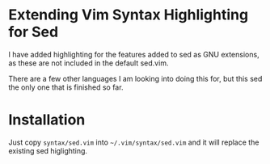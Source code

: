 # Extending Vim Syntax Highlighting for Sed

I have added highlighting for the features added to sed as GNU extensions, as these are not included in the default sed.vim.

There are a few other languages I am looking into doing this for, but this sed the only one that is finished so far.

# Installation

Just copy `syntax/sed.vim` into `~/.vim/syntax/sed.vim` and it will replace the existing sed higlighting.
